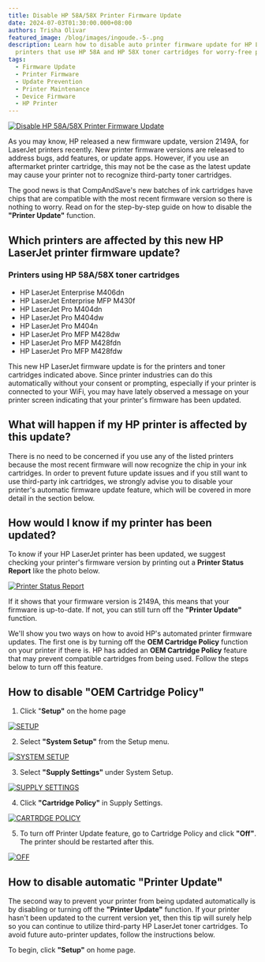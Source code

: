 ```yaml
---
title: Disable HP 58A/58X Printer Firmware Update
date: 2024-07-03T01:30:00.000+08:00
authors: Trisha Olivar
featured_image: /blog/images/ingoude.-5-.png
description: Learn how to disable auto printer firmware update for HP LaserJet
  printers that use HP 58A and HP 58X toner cartridges for worry-free printing.
tags:
  - Firmware Update
  - Printer Firmware
  - Update Prevention
  - Printer Maintenance
  - Device Firmware
  - HP Printer
---
```

[![Disable HP 58A/58X Printer Firmware Update](/blog/images/ingoude.-5-.png "Disable HP 58A/58X Printer Firmware Update")](/blog/images/ingoude.-5-.png)

As you may know, HP released a new firmware update, version 2149A, for LaserJet printers recently. New printer firmware versions are released to address bugs, add features, or update apps. However, if you use an aftermarket printer cartridge, this may not be the case as the latest update may cause your printer not to recognize third-party toner cartridges.

The good news is that CompAndSave's new batches of ink cartridges have chips that are compatible with the most recent firmware version so there is nothing to worry. Read on for the step-by-step guide on how to disable the **"Printer Update"** function.

## Which printers are affected by this new HP LaserJet printer firmware update?

### Printers using HP 58A/58X toner cartridges

* HP LaserJet Enterprise M406dn
* HP LaserJet Enterprise MFP M430f
* HP LaserJet Pro M404dn
* HP LaserJet Pro M404dw
* HP LaserJet Pro M404n
* HP LaserJet Pro MFP M428dw
* HP LaserJet Pro MFP M428fdn
* HP LaserJet Pro MFP M428fdw

This new HP LaserJet firmware update is for the printers and toner cartridges indicated above. Since printer industries can do this automatically without your consent or prompting, especially if your printer is connected to your WiFi, you may have lately observed a message on your printer screen indicating that your printer's firmware has been updated.

## What will happen if my HP printer is affected by this update?

There is no need to be concerned if you use any of the listed printers because the most recent firmware will now recognize the chip in your ink cartridges. In order to prevent future update issues and if you still want to use third-party ink cartridges, we strongly advise you to disable your printer's automatic firmware update feature, which will be covered in more detail in the section below.

## How would I know if my printer has been updated?

To know if your HP LaserJet printer has been updated, we suggest checking your printer's firmware version by printing out a **Printer Status Report** like the photo below.

[![Printer Status Report](/blog/images/5.png "Printer Status Report")](/blog/images/5.png)

If it shows that your firmware version is 2149A, this means that your firmware is up-to-date. If not, you can still turn off the **"Printer Update"** function.

We'll show you two ways on how to avoid HP's automated printer firmware updates. The first one is by turning off the **OEM Cartridge Policy** function on your printer if there is. HP has added an **OEM Cartridge Policy** feature that may prevent compatible cartridges from being used. Follow the steps below to turn off this feature.

## How to disable "OEM Cartridge Policy"

1. Click "**Setup"** on the home page

[![SETUP](/blog/images/1.png "SETUP")](/blog/images/1.png)

2. Select **"System Setup"** from the Setup menu.

[![SYSTEM SETUP](/blog/images/2.png "SYSTEM SETUP")](/blog/images/2.png)

3. Select **"Supply Settings"** under System Setup.

[![SUPPLY SETTINGS](/blog/images/3.png "SUPPLY SETTINGS")](/blog/images/3.png)

4. Click **"Cartridge Policy"** in Supply Settings.

[![CARTRDGE POLICY](/blog/images/4.png "CARTRIDGE POLICY")](/blog/images/4.png)

5. To turn off Printer Update feature, go to Cartridge Policy and click **"Off"**. The printer should be restarted after this.

[![OFF](/blog/images/6.png "OFF")](/blog/images/6.png)

## How to disable automatic "Printer Update"

The second way to prevent your printer from being updated automatically is by disabling or turning off the **"Printer Update"** function. If your printer hasn't been updated to the current version yet, then this tip will surely help so you can continue to utilize third-party HP LaserJet toner cartridges. To avoid future auto-printer updates, follow the instructions below.



To begin, click **"Setup"** on home page.
